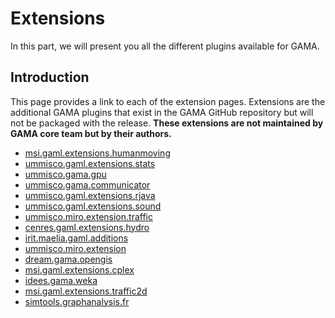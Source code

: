 # Extensions

In this part, we will present you all the different plugins available for GAMA.

## Introduction
This page provides a link to each of the extension pages. Extensions are the additional GAMA plugins that exist in the GAMA GitHub repository but will not be packaged with the release. **These extensions are not maintained by GAMA core team but by their authors.**
* [msi.gaml.extensions.humanmoving](https://github.com/gama-platform/gama/wiki/Content\References\PluginDocumentation\Extension_msi.gaml.extensions.humanmoving.md)
* [ummisco.gaml.extensions.stats](https://github.com/gama-platform/gama/wiki/Content\References\PluginDocumentation\Extension_ummisco.gaml.extensions.stats.md)
* [ummisco.gama.gpu](https://github.com/gama-platform/gama/wiki/Content\References\PluginDocumentation\Extension_ummisco.gama.gpu.md)
* [ummisco.gama.communicator](https://github.com/gama-platform/gama/wiki/Content\References\PluginDocumentation\Extension_ummisco.gama.communicator.md)
* [ummisco.gaml.extensions.rjava](https://github.com/gama-platform/gama/wiki/Content\References\PluginDocumentation\Extension_ummisco.gaml.extensions.rjava.md)
* [ummisco.gaml.extensions.sound](https://github.com/gama-platform/gama/wiki/Content\References\PluginDocumentation\Extension_ummisco.gaml.extensions.sound.md)
* [ummisco.miro.extension.traffic](https://github.com/gama-platform/gama/wiki/Content\References\PluginDocumentation\Extension_ummisco.miro.extension.traffic.md)
* [cenres.gaml.extensions.hydro](https://github.com/gama-platform/gama/wiki/Content\References\PluginDocumentation\Extension_cenres.gaml.extensions.hydro.md)
* [irit.maelia.gaml.additions](https://github.com/gama-platform/gama/wiki/Content\References\PluginDocumentation\Extension_irit.maelia.gaml.additions.md)
* [ummisco.miro.extension](https://github.com/gama-platform/gama/wiki/Content\References\PluginDocumentation\Extension_ummisco.miro.extension.md)
* [dream.gama.opengis](https://github.com/gama-platform/gama/wiki/Content\References\PluginDocumentation\Extension_dream.gama.opengis.md)
* [msi.gaml.extensions.cplex](https://github.com/gama-platform/gama/wiki/Content\References\PluginDocumentation\Extension_msi.gaml.extensions.cplex.md)
* [idees.gama.weka](https://github.com/gama-platform/gama/wiki/Content\References\PluginDocumentation\Extension_idees.gama.weka.md)
* [msi.gaml.extensions.traffic2d](https://github.com/gama-platform/gama/wiki/Content\References\PluginDocumentation\Extension_msi.gaml.extensions.traffic2d.md)
* [simtools.graphanalysis.fr](https://github.com/gama-platform/gama/wiki/Content\References\PluginDocumentation\Extension_simtools.graphanalysis.fr.md)